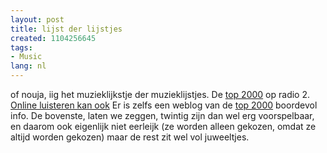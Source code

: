 ```yaml
---
layout: post
title: lijst der lijstjes
created: 1104256645
tags:
- Music
lang: nl
---
```

of nouja, iig het muzieklijkstje der muzieklijstjes. De [top 2000<a> op radio 2. <a href="http://top2000.radio2.nl/2004/site/page/luister_live">Online luisteren kan ook</a> Er is zelfs een  weblog van de <a href="http://top2000.web-log.nl/">top 2000</a> boordevol info. De bovenste, laten we zeggen, twintig zijn dan wel erg voorspelbaar, en daarom ook eigenlijk niet eerleijk (ze worden alleen gekozen, omdat ze altijd worden gekozen) maar de rest zit wel vol juweeltjes. </a>](http://top2000.radio2.nl/2004/site/page/lijst/0)
